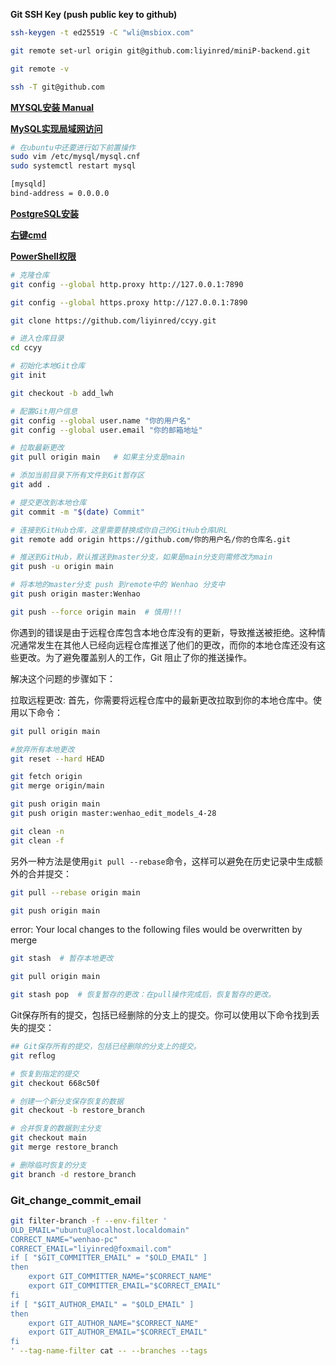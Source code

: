 **Git SSH Key (push public key to github)**

```bash
ssh-keygen -t ed25519 -C "wli@msbiox.com"

git remote set-url origin git@github.com:liyinred/miniP-backend.git

git remote -v

ssh -T git@github.com
```


[**MYSQL安装 Manual**](https://blog.csdn.net/weixin_47406082/article/details/131867849?ops_request_misc=%257B%2522request%255Fid%2522%253A%2522171660092916800197070475%2522%252C%2522scm%2522%253A%252220140713.130102334..%2522%257D&request_id=171660092916800197070475&biz_id=0&utm_medium=distribute.pc_search_result.none-task-blog-2~all~top_positive~default-2-131867849-null-null.142^v100^pc_search_result_base5&utm_term=mysql%E5%AE%89%E8%A3%85&spm=1018.2226.3001.4187)

[**MySQL实现局域网访问**](https://blog.csdn.net/m0_67906358/article/details/131985937)
```bash
# 在ubuntu中还要进行如下前置操作
sudo vim /etc/mysql/mysql.cnf
sudo systemctl restart mysql

[mysqld]
bind-address = 0.0.0.0

```
[**PostgreSQL安装**](https://github.com/liyinred/Conda/blob/main/postgres.md)

[**右键cmd**](https://blog.csdn.net/qq_46068864/article/details/122884290)

[**PowerShell权限**](https://blog.csdn.net/weixin_41194129/article/details/140538410)

```bash
# 克隆仓库
git config --global http.proxy http://127.0.0.1:7890

git config --global https.proxy http://127.0.0.1:7890

git clone https://github.com/liyinred/ccyy.git

# 进入仓库目录
cd ccyy

# 初始化本地Git仓库
git init

git checkout -b add_lwh

# 配置Git用户信息
git config --global user.name "你的用户名"
git config --global user.email "你的邮箱地址"

# 拉取最新更改
git pull origin main   # 如果主分支是main

# 添加当前目录下所有文件到Git暂存区
git add .

# 提交更改到本地仓库
git commit -m "$(date) Commit"

# 连接到GitHub仓库，这里需要替换成你自己的GitHub仓库URL
git remote add origin https://github.com/你的用户名/你的仓库名.git

# 推送到GitHub，默认推送到master分支，如果是main分支则需修改为main
git push -u origin main

# 将本地的master分支 push 到remote中的 Wenhao 分支中
git push origin master:Wenhao

git push --force origin main  # 慎用!!!
```
你遇到的错误是由于远程仓库包含本地仓库没有的更新，导致推送被拒绝。这种情况通常发生在其他人已经向远程仓库推送了他们的更改，而你的本地仓库还没有这些更改。为了避免覆盖别人的工作，Git 阻止了你的推送操作。

解决这个问题的步骤如下：

拉取远程更改:
首先，你需要将远程仓库中的最新更改拉取到你的本地仓库中。使用以下命令：

```bash
git pull origin main

#放弃所有本地更改
git reset --hard HEAD

git fetch origin
git merge origin/main

git push origin main
git push origin master:wenhao_edit_models_4-28

git clean -n
git clean -f
```

另外一种方法是使用```git pull --rebase```命令，这样可以避免在历史记录中生成额外的合并提交：

```bash
git pull --rebase origin main

git push origin main
```
error: Your local changes to the following files would be overwritten by merge

```bash
git stash  # 暂存本地更改

git pull origin main

git stash pop  # 恢复暂存的更改：在pull操作完成后，恢复暂存的更改。
```

Git保存所有的提交，包括已经删除的分支上的提交。你可以使用以下命令找到丢失的提交：
```bash
## Git保存所有的提交，包括已经删除的分支上的提交。
git reflog

# 恢复到指定的提交
git checkout 668c50f

# 创建一个新分支保存恢复的数据
git checkout -b restore_branch

# 合并恢复的数据到主分支
git checkout main
git merge restore_branch

# 删除临时恢复的分支
git branch -d restore_branch
```
### Git_change_commit_email
```bash
git filter-branch -f --env-filter '
OLD_EMAIL="ubuntu@localhost.localdomain"
CORRECT_NAME="wenhao-pc"
CORRECT_EMAIL="liyinred@foxmail.com"
if [ "$GIT_COMMITTER_EMAIL" = "$OLD_EMAIL" ]
then
    export GIT_COMMITTER_NAME="$CORRECT_NAME"
    export GIT_COMMITTER_EMAIL="$CORRECT_EMAIL"
fi
if [ "$GIT_AUTHOR_EMAIL" = "$OLD_EMAIL" ]
then
    export GIT_AUTHOR_NAME="$CORRECT_NAME"
    export GIT_AUTHOR_EMAIL="$CORRECT_EMAIL"
fi
' --tag-name-filter cat -- --branches --tags
```
